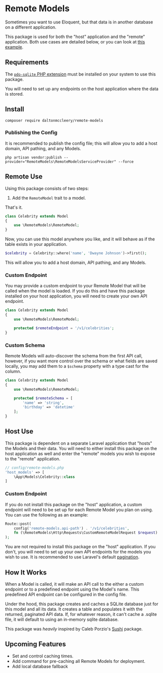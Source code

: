 # Remote Models

Sometimes you want to use Eloquent, but that data is in another database on a different application.

This package is used for both the "host" application and the "remote" application. Both use cases are detailed below, or 
you can look at [this example](EXAMPLE.md).

## Requirements

The [`pdo-sqlite` PHP extension](https://www.php.net/manual/en/ref.pdo-sqlite.php) must be installed on your system to use this package.

You will need to set up any endpoints on the host application where the data is stored.

## Install
```
composer require daltonmccleery/remote-models
```

### Publishing the Config

It is recommended to publish the config file; this will allow you to add a host domain, API pathing, and any Models.

```console
php artisan vendor:publish --provider="RemoteModels\RemoteModelsServiceProvider" --force
```

## Remote Use

Using this package consists of two steps:
1. Add the `RemoteModel` trait to a model.

That's it.

```php
class Celebrity extends Model
{
    use \RemoteModels\RemoteModel;
}
```

Now, you can use this model anywhere you like, and it will behave as if the table exists in your application.
```php
$celebrity = Celebrity::where('name', 'Dwayne Johnson')->first();
```

This will allow you to add a host domain, API pathing, and any Models.

### Custom Endpoint

You may provide a custom endpoint to your Remote Model that will be called when the model is loaded. If you do this and
have this package installed on your host application, you will need to create your own API endpoint.

```php
class Celebrity extends Model
{
    use \RemoteModels\RemoteModel;

    protected $remoteEndpoint = '/v1/celebrities';
}
```

### Custom Schema

Remote Models will auto-discover the schema from the first API call, however, if you want more control over the schema or
what fields are saved locally, you may add them to a `$schema` property with a type cast for the column.

```php
class Celebrity extends Model
{
    use \RemoteModels\RemoteModel;

    protected $remoteSchema = [
        'name' => 'string',
        'birthday' => 'datetime' 
    ];
}
```

## Host Use

This package is dependent on a separate Laravel application that "hosts" the Models and their data. You will need to either
install this package on the host application as well and enter the "remote" models you wish to expose to the "remote" application.

```php
// config/remote-models.php
'host_models' => [
    \App\Models\Celebrity::class
]
```

### Custom Endpoint

If you do not install this package on the "host" application, a custom endpoint will need to be set up for each Remote Model
you plan on using. You can use the following as an example:

```php
Route::post(
    config('remote-models.api-path') . '/v1/celebrities',
    fn (\RemoteModels\Http\Requests\CustomRemoteModelRequest $request) => $request->returnRemoteModels(Celebrity::class)
);
```

You are not required to install this package on the "host" application. If you don't, you will need to set up your own API
endpoints for the models you wish to use. It is recommended to use Laravel's default [pagination](https://laravel.com/docs/11.x/pagination#paginating-eloquent-results).

## How It Works

When a Model is called, it will make an API call to the either a custom endpoint or to a predefined endpoint using the Model's
name. This predefined API endpoint can be configured in the config file.

Under the hood, this package creates and caches a SQLite database just for this model and all its data.
It creates a table and populates it with the returned, paginated API data.
If, for whatever reason, it can't cache a .sqlite file, it will default to using an in-memory sqlite database.

This package was _heavily_ inspired by Caleb Porzio's [Sushi](https://github.com/calebporzio/sushi) package.

## Upcoming Features

- Set and control caching times.
- Add command for pre-caching all Remote Models for deployment.
- Add local database fallback
